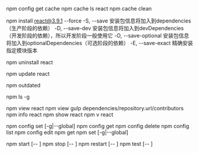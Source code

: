 npm config get cache
npm cache ls react
npm cache clean

npm install react@3.9.1
    --force
    -S, --save 安装包信息将加入到dependencies（生产阶段的依赖）
    -D, --save-dev 安装包信息将加入到devDependencies（开发阶段的依赖），所以开发阶段一般使用它
    -O, --save-optional 安装包信息将加入到optionalDependencies（可选阶段的依赖）
    -E, --save-exact 精确安装指定模块版本
    
npm uninstall react

npm update react

npm outdated

npm ls -g 

npm view react
npm view gulp dependencies/repository.url/contributors
npm info react
npm show react
npm v react

npm config set <key> <value> [-g|--global]
npm config get <key>
npm config delete <key>
npm config list
npm config edit
npm get <key>
npm set <key> <value> [-g|--global]

npm start [-- <args>]
npm stop [-- <args>]
npm restart [-- <args>]
npm test [-- <args>]


